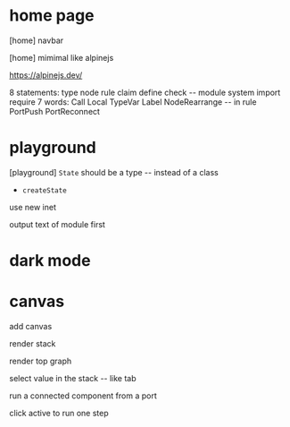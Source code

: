 # home page

[home] navbar

[home] mimimal like alpinejs

https://alpinejs.dev/

8 statements: type node rule claim define check -- module system import require
7 words: Call Local TypeVar Label NodeRearrange -- in rule PortPush PortReconnect

# playground

[playground] `State` should be a type -- instead of a class

- `createState`

use new inet

output text of module first

# dark mode

# canvas

add canvas

render stack

render top graph

select value in the stack -- like tab

run a connected component from a port

click active to run one step
